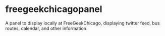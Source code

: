 # freegeekchicagopanel
A panel to display locally at FreeGeekChicago, displaying twitter feed, bus routes, calendar, and other information.
